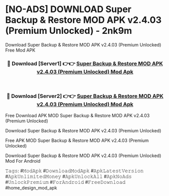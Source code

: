 # [NO-ADS] DOWNLOAD Super Backup & Restore MOD APK v2.4.03 (Premium Unlocked) - 2nk9m
Download Super Backup & Restore MOD APK v2.4.03 (Premium Unlocked) Free Mod APK

<div align="center">
<h3>🔴 Download [Server1] 👉👉 <a href="https://apk-comot.site?title=Super_Backup_&_Restore_MOD_APK_v2.4.03_(Premium_Unlocked)">Super Backup & Restore MOD APK v2.4.03 (Premium Unlocked) Mod Apk</a></h3><br>

<h3>🔴 Download [Server2] 👉👉 <a href="https://apk-comot.site?title=Super_Backup_&_Restore_MOD_APK_v2.4.03_(Premium_Unlocked)">Super Backup & Restore MOD APK v2.4.03 (Premium Unlocked) Mod Apk</a></h3>
</div>


Free Download APK MOD Super Backup & Restore MOD APK v2.4.03 (Premium Unlocked)

Download Super Backup & Restore MOD APK v2.4.03 (Premium Unlocked) 

Free APK MOD Super Backup & Restore MOD APK v2.4.03 (Premium Unlocked) 

Download Super Backup & Restore MOD APK v2.4.03 (Premium Unlocked) Mod For Android

𝚃𝚊𝚐𝚜: #𝙼𝚘𝚍𝙰𝚙𝚔 #𝙳𝚘𝚠𝚗𝚕𝚘𝚊𝚍𝙼𝚘𝚍𝙰𝚙𝚔 #𝙰𝚙𝚔𝙻𝚊𝚝𝚎𝚜𝚝𝚅𝚎𝚛𝚜𝚒𝚘𝚗 #𝙰𝚙𝚔𝚄𝚗𝚕𝚒𝚖𝚒𝚝𝚎𝚍𝙼𝚘𝚗𝚎𝚢 #𝙰𝚙𝚔𝚄𝚗𝚕𝚘𝚌𝚔𝙰𝚕𝚕 #𝙰𝚙𝚔𝙽𝚘𝙰𝚍𝚜 #𝚄𝚗𝚕𝚘𝚌𝚔𝙿𝚛𝚎𝚖𝚒𝚞𝚖 #𝙵𝚘𝚛𝙰𝚗𝚍𝚛𝚘𝚒𝚍 #𝙵𝚛𝚎𝚎𝙳𝚘𝚠𝚗𝚕𝚘𝚊𝚍 #home_design_mod_apk